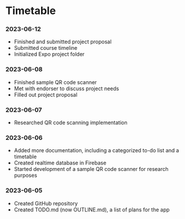 # Timetable
### 2023-06-12
- Finished and submitted project proposal
- Submitted course timeline
- Initialized Expo project folder

### 2023-06-08
- Finished sample QR code scanner
- Met with endorser to discuss project needs
- Filled out project proposal

### 2023-06-07
- Researched QR code scanning implementation

### 2023-06-06
- Added more documentation, including a categorized to-do list and a timetable
- Created realtime database in Firebase
- Started development of a sample QR code scanner for research purposes

### 2023-06-05
- Created GitHub repository
- Created TODO.md (now OUTLINE.md), a list of plans for the app